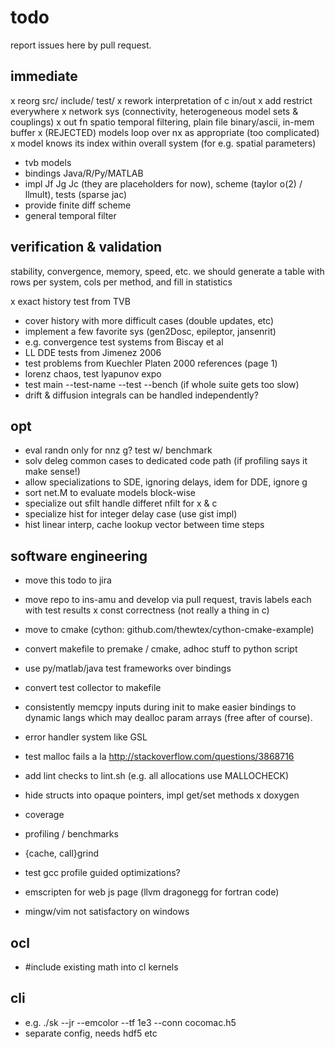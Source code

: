 # todo

report issues here by pull request.

## immediate

x reorg src/ include/ test/
x rework interpretation of c in/out
x add restrict everywhere
x network sys (connectivity, heterogeneous model sets & couplings)
x out fn spatio temporal filtering, plain file binary/ascii, in-mem buffer
x (REJECTED) models loop over nx as appropriate (too complicated)
x model knows its index within overall system (for e.g. spatial parameters)

- tvb models
- bindings Java/R/Py/MATLAB
- impl Jf Jg Jc (they are placeholders for now), scheme (taylor o(2) / llmult), tests (sparse jac)
- provide finite diff scheme
- general temporal filter

## verification & validation

stability, convergence, memory, speed, etc. we should generate a table
with rows per system, cols per method, and fill in statistics

x exact history test from TVB
- cover history with more difficult cases (double updates, etc)
- implement a few favorite sys (gen2Dosc, epileptor, jansenrit)
- e.g. convergence test systems from Biscay et al
- LL DDE tests from Jimenez  2006
- test problems from Kuechler Platen 2000 references (page 1)
- lorenz chaos, test lyapunov expo 
- test main --test-name --test --bench (if whole suite gets too slow)
- drift & diffusion integrals can be handled independently?

## opt

- eval randn only for nnz g? test w/ benchmark
- solv deleg common cases to dedicated code path (if profiling says it make sense!)
- allow specializations to SDE, ignoring delays, idem for DDE, ignore g
- sort net.M to evaluate models block-wise 
- specialize out sfilt handle differet nfilt for x & c
- specialize hist for integer delay case (use gist impl)
- hist linear interp, cache lookup vector between time steps

## software engineering

- move this todo to jira
- move repo to ins-amu and develop via pull request, travis labels each with test results
x const correctness (not really a thing in c)
- move to cmake (cython: github.com/thewtex/cython-cmake-example)
- convert makefile to premake / cmake, adhoc stuff to python script
- use py/matlab/java test frameworks over bindings
- convert test collector to makefile
- consistently memcpy inputs during init to make easier bindings
  to dynamic langs which may dealloc param arrays (free after of course).
- error handler system like GSL
- test malloc fails a la http://stackoverflow.com/questions/3868716
- add lint checks to lint.sh (e.g. all allocations use MALLOCHECK)
- hide structs into opaque pointers, impl get/set methods
x doxygen
- coverage
- profiling / benchmarks
- {cache, call}grind
- test gcc profile guided optimizations?
- emscripten for web js page (llvm dragonegg for fortran code)

- mingw/vim not satisfactory on windows

## ocl

- #include existing math into cl kernels

## cli

- e.g. ./sk --jr --emcolor --tf 1e3 --conn cocomac.h5
- separate config, needs hdf5 etc
